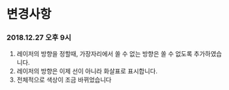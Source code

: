 # 변경사항



### 2018.12.27 오후 9시

1. 레이저의 방향을 정할때, 가장자리에서 쏠 수 없는 방향은 쏠 수 없도록 추가하였습니다.
2. 레이저의 방향은 이제 선이 아니라 화살표로 표시합니다.
3. 전체적으로 색상이 조금 바뀌었습니다
